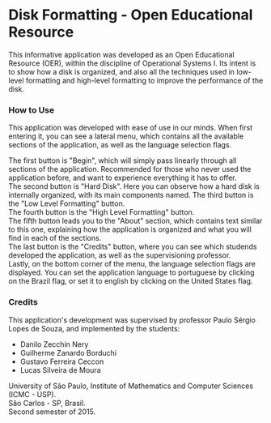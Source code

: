 # Disk Formatting - Open Educational Resource

This informative application was developed as an Open Educational Resource (OER), within the discipline of Operational Systems I. Its intent is to show how a disk is organized, and also all the techniques used in low-level formatting and high-level formatting to improve the performance of the disk.

### How to Use

This application was developed with ease of use in our minds. When first entering it, you can see a lateral menu, which contains all the available sections of the application, as well as the language selection flags.

The first button is "Begin", which will simply pass linearly through all sections of the application. Recommended for those who never used the application before, and want to experience everything it has to offer.  
The second button is "Hard Disk". Here you can observe how a hard disk is internally organized, with its main components named.
The third button is the "Low Level Formatting" button.  
The fourth button is the "High Level Formatting" button.  
The fifth button leads you to the "About" section, which contains text similar to this one, explaining how the application is organized and what you will find in each of the sections.  
The last button is the "Credits" button, where you can see which studends developed the application, as well as the supervisioning professor.  
Lastly, on the bottom corner of the menu, the language selection flags are displayed. You can set the application language to portuguese by clicking on the Brazil flag, or set it to english by clicking on the United States flag.  

### Credits

This application's development was supervised by professor Paulo Sérgio Lopes de Souza, and implemented by the students:

* Danilo Zecchin Nery
* Guilherme Zanardo Borduchi
* Gustavo Ferreira Ceccon
* Lucas Silveira de Moura

University of São Paulo, Institute of Mathematics and Computer Sciences (ICMC - USP).  
São Carlos - SP, Brasil.  
Second semester of 2015.  
